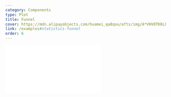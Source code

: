```yaml
---
category: Components
type: Plot
title: Funnel
cover: https://mdn.alipayobjects.com/huamei_qa8qxu/afts/img/A*VHVOTK8LhxkAAAAAAAAAAAAADmJ7AQ/original
link: /examples#statistics-funnel
order: 6
---
```


<embed src="@/docs/options/plots/special/funnel.zh.md"></embed>

